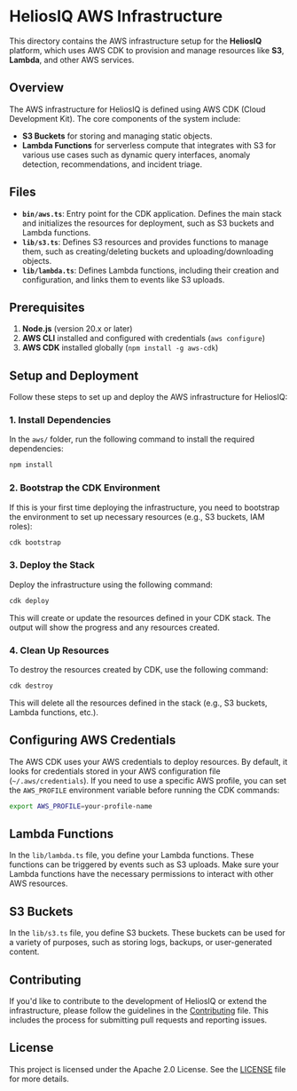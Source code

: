 # HeliosIQ AWS Infrastructure

This directory contains the AWS infrastructure setup for the **HeliosIQ** platform, which uses AWS CDK to provision and manage resources like **S3**, **Lambda**, and other AWS services.

## Overview

The AWS infrastructure for HeliosIQ is defined using AWS CDK (Cloud Development Kit). The core components of the system include:

- **S3 Buckets** for storing and managing static objects.
- **Lambda Functions** for serverless compute that integrates with S3 for various use cases such as dynamic query interfaces, anomaly detection, recommendations, and incident triage.

## Files

- **`bin/aws.ts`**: Entry point for the CDK application. Defines the main stack and initializes the resources for deployment, such as S3 buckets and Lambda functions.
- **`lib/s3.ts`**: Defines S3 resources and provides functions to manage them, such as creating/deleting buckets and uploading/downloading objects.
- **`lib/lambda.ts`**: Defines Lambda functions, including their creation and configuration, and links them to events like S3 uploads.

## Prerequisites

1. **Node.js** (version 20.x or later)
2. **AWS CLI** installed and configured with credentials (`aws configure`)
3. **AWS CDK** installed globally (`npm install -g aws-cdk`)

## Setup and Deployment

Follow these steps to set up and deploy the AWS infrastructure for HeliosIQ:

### 1. Install Dependencies

In the `aws/` folder, run the following command to install the required dependencies:

```bash
npm install
```

### 2. Bootstrap the CDK Environment

If this is your first time deploying the infrastructure, you need to bootstrap the environment to set up necessary resources (e.g., S3 buckets, IAM roles):

```bash
cdk bootstrap
```

### 3. Deploy the Stack

Deploy the infrastructure using the following command:

```bash
cdk deploy
```

This will create or update the resources defined in your CDK stack. The output will show the progress and any resources created.

### 4. Clean Up Resources

To destroy the resources created by CDK, use the following command:

```bash
cdk destroy
```

This will delete all the resources defined in the stack (e.g., S3 buckets, Lambda functions, etc.).

## Configuring AWS Credentials

The AWS CDK uses your AWS credentials to deploy resources. By default, it looks for credentials stored in your AWS configuration file (`~/.aws/credentials`). If you need to use a specific AWS profile, you can set the `AWS_PROFILE` environment variable before running the CDK commands:

```bash
export AWS_PROFILE=your-profile-name
```

## Lambda Functions

In the `lib/lambda.ts` file, you define your Lambda functions. These functions can be triggered by events such as S3 uploads. Make sure your Lambda functions have the necessary permissions to interact with other AWS resources.

## S3 Buckets

In the `lib/s3.ts` file, you define S3 buckets. These buckets can be used for a variety of purposes, such as storing logs, backups, or user-generated content.

## Contributing

If you'd like to contribute to the development of HeliosIQ or extend the infrastructure, please follow the guidelines in the [Contributing](../CONTRIBUTING.md) file. This includes the process for submitting pull requests and reporting issues.

## License

This project is licensed under the Apache 2.0 License. See the [LICENSE](../LICENSE) file for more details.